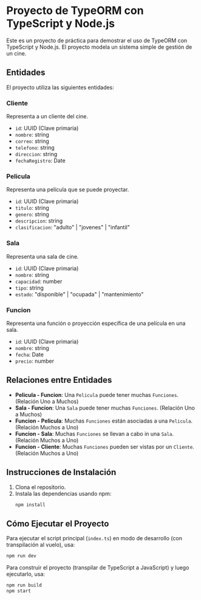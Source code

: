 # Proyecto de TypeORM con TypeScript y Node.js

Este es un proyecto de práctica para demostrar el uso de TypeORM con TypeScript y Node.js. El proyecto modela un sistema simple de gestión de un cine.

## Entidades
El proyecto utiliza las siguientes entidades:

### Cliente
Representa a un cliente del cine.
- `id`: UUID (Clave primaria)
- `nombre`: string
- `correo`: string
- `telefono`: string
- `direccion`: string
- `fechaRegistro`: Date

### Pelicula
Representa una película que se puede proyectar.
- `id`: UUID (Clave primaria)
- `titulo`: string
- `genero`: string
- `descripcion`: string
- `clasificacion`: "adulto" | "jovenes" | "infantil"

### Sala
Representa una sala de cine.
- `id`: UUID (Clave primaria)
- `nombre`: string
- `capacidad`: number
- `tipo`: string
- `estado`: "disponible" | "ocupada" | "mantenimiento"

### Funcion
Representa una función o proyección específica de una película en una sala.
- `id`: UUID (Clave primaria)
- `nombre`: string
- `fecha`: Date
- `precio`: number

## Relaciones entre Entidades

- **Pelicula - Funcion**: Una `Pelicula` puede tener muchas `Funciones`. (Relación Uno a Muchos)
- **Sala - Funcion**: Una `Sala` puede tener muchas `Funciones`. (Relación Uno a Muchos)
- **Funcion - Pelicula**: Muchas `Funciones` están asociadas a una `Pelicula`. (Relación Muchos a Uno)
- **Funcion - Sala**: Muchas `Funciones` se llevan a cabo in una `Sala`. (Relación Muchos a Uno)
- **Funcion - Cliente**: Muchas `Funciones` pueden ser vistas por un `Cliente`. (Relación Muchos a Uno)

## Instrucciones de Instalación

1.  Clona el repositorio.
2.  Instala las dependencias usando npm:
    ```bash
    npm install
    ```

## Cómo Ejecutar el Proyecto

Para ejecutar el script principal (`index.ts`) en modo de desarrollo (con transpilación al vuelo), usa:

```bash
npm run dev
```

Para construir el proyecto (transpilar de TypeScript a JavaScript) y luego ejecutarlo, usa:

```bash
npm run build
npm start
```
